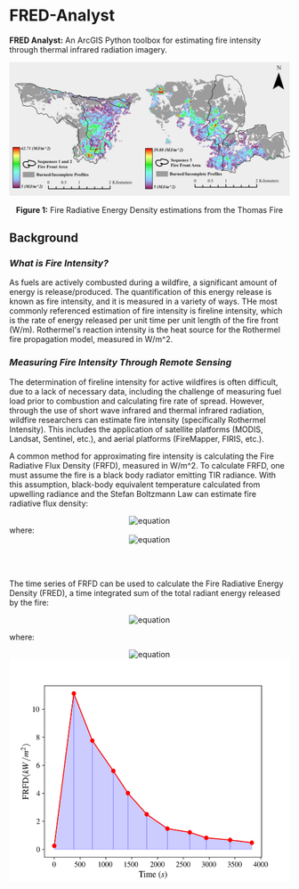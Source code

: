 # FRED-Analyst
**FRED Analyst:** An ArcGIS Python toolbox for estimating fire intensity through thermal infrared radiation imagery. 

<div align="center">
  <img src="https://github.com/amcfaddenGIS/FRED-Analyst/blob/main/Images/Spatial_Distribution.png" alt="Image with Text" />
</div>
<p align="center"><b>Figure 1:</b> Fire Radiative Energy Density estimations from the Thomas Fire</p>

## **Background**


### *What is Fire Intensity?*

As fuels are actively combusted during a wildfire, a significant amount of energy is release/produced. The quantification of this energy release is known as fire intensity, and it is measured in a variety of ways. THe most commonly referenced estimation of fire intensity is fireline intensity, which is the rate of energy released per unit time per unit length of the fire front (W/m). Rothermel's reaction intensity is the heat source for the Rothermel fire propagation model, measured in W/m^2. 

### *Measuring Fire Intensity Through Remote Sensing*
The  determination of fireline intensity for active wildfires is often difficult, due to a lack of necessary data, including the challenge of measuring fuel load prior to combustion and calculating fire rate of spread. However, through the use of short wave infrared and thermal infrared radiation, wildfire researchers can estimate fire intensity (specifically Rothermel Intensity). This includes the application of satellite platforms (MODIS, Landsat, Sentinel, etc.), and aerial platforms (FireMapper, FIRIS, etc.). 

A common method for approximating fire intensity is calculating the Fire Radiative Flux Density (FRFD), measured in W/m^2. To calculate FRFD, one must assume the fire is a black body radiator emitting TIR radiance. With this assumption, black-body equivalent temperature calculated from upwelling radiance and the Stefan Boltzmann Law can estimate fire radiative flux density:

<div align="center">
  <img src="https://latex.codecogs.com/svg.image?%20FRFD=%5Csigma(T_%7Bf%7D%5E%7B4%7D-T_%7Bb%7D%5E%7B4%7D)" alt="equation" />
</div>
where: 
<div align="center">
  <img src="https://latex.codecogs.com/svg.image?%5Cbegin%7Bmatrix%7D%5C%5CT_%7Bf%7D=%5Ctextrm%7BCalibrated%20temperature%20provided%20by%20sensor%7D%5C%5CT_%7Bb%7D=%5Ctextrm%7BAmbient%20temperature%20around%20the%20fire%7D%5C%5C%5Csigma=%5Ctextrm%7BStefan%20Boltzmann%20constant%7D%5Cend%7Bmatrix%7D" alt="equation" />
</div>

<br></br>

The time series of FRFD can be used to calculate the Fire Radiative Energy Density (FRED), a time integrated sum of the total radiant energy released by the fire:

<div align="center">
  <img src="https://latex.codecogs.com/svg.image?%20FRED=%5Csum_%7Bi%7D%5E%7Bn%7D0.5(FRFD_%7Bi%7D&plus;FRFD_%7Bi-1%7D)(t_%7Bi%7D-t_%7Bi-1%7D)" alt="equation" />
</div>

where: 
<div align = "center">
  <img src="https://latex.codecogs.com/svg.image?%5Cbegin%7Bmatrix%7D%5C%5Ct=%5Ctextrm%7BTime(s)%7D%5C%5CFRFD=%5Ctextrm%7BFire%20radiative%20flux%20density%20from%20each%20time%20series%20image%7D%5Cend%7Bmatrix%7D" alt="equation" />
</div>

<img src="https://github.com/amcfaddenGIS/FRED-Analyst/blob/main/Images/Trap_rule.png" width = "600" height = "400" align = "right" alt="FRFD Temproal Plot" title="FRFD Temproal Plot">
<br></br>


